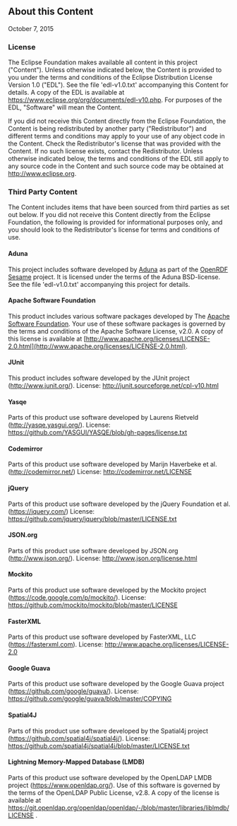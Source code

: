 ## About this Content

October 7, 2015

### License

The Eclipse Foundation makes available all content in this project ("Content"). Unless otherwise indicated below, the Content is provided to you under the terms and conditions of the Eclipse Distribution License Version 1.0 ("EDL"). See the file 'edl-v1.0.txt' accompanying this Content for details. A copy of the EDL is available at https://www.eclipse.org/org/documents/edl-v10.php. For purposes of the EDL, "Software" will mean the Content.

If you did not receive this Content directly from the Eclipse Foundation, the Content is being redistributed by another party ("Redistributor") and different terms and conditions may apply to your use of any object code in the Content. Check the Redistributor's license that was provided with the Content. If no such license exists, contact the Redistributor. Unless otherwise indicated below, the terms and conditions of the EDL still apply to any source code in the Content and such source code may be obtained at http://www.eclipse.org.

### Third Party Content

The Content includes items that have been sourced from third parties as set out below. If you did not receive this Content directly from the Eclipse Foundation, the following is provided for informational purposes only, and you should look to the Redistributor's license for terms and conditions of use.

#### Aduna

This project includes software developed by [Aduna](http://www.aduna-software.com/) as part of the [OpenRDF Sesame](http://www.openrdf.org/) project. It is licensed under the terms of the Aduna BSD-license. See the file 'edl-v1.0.txt' accompanying this project for details.

#### Apache Software Foundation

This product includes various software packages developed by The [Apache Software Foundation](http://www.apache.org/). Your use of these software packages is governed by the terms and conditions of the Apache Software License, v2.0\. A copy of this license is available at [http://www.apache.org/licenses/LICENSE-2.0.html](http://www.apache.org/licenses/LICENSE-2.0.html).

#### JUnit

This product includes software developed by the JUnit project (http://www.junit.org/). License: http://junit.sourceforge.net/cpl-v10.html

#### Yasqe

Parts of this product use software developed by Laurens Rietveld (http://yasqe.yasgui.org/). License: https://github.com/YASGUI/YASQE/blob/gh-pages/license.txt

#### Codemirror

Parts of this product use software developed by Marijn Haverbeke et al. (http://codemirror.net/) License: http://codemirror.net/LICENSE

#### jQuery

Parts of this product use software developed by the jQuery Foundation et al. (https://jquery.com/) License: https://github.com/jquery/jquery/blob/master/LICENSE.txt

#### JSON.org

Parts of this product use software developed by JSON.org (http://www.json.org/). License: http://www.json.org/license.html

#### Mockito

Parts of this product use software developed by the Mockito project (https://code.google.com/p/mockito/). License: https://github.com/mockito/mockito/blob/master/LICENSE

#### FasterXML

Parts of this product use software developed by FasterXML, LLC (https://fasterxml.com). License: http://www.apache.org/licenses/LICENSE-2.0

#### Google Guava

Parts of this product use software developed by the Google Guava project (https://github.com/google/guava/). License: https://github.com/google/guava/blob/master/COPYING

#### Spatial4J

Parts of this product use software developed by the Spatial4j project (https://github.com/spatial4j/spatial4j/). License: https://github.com/spatial4j/spatial4j/blob/master/LICENSE.txt

#### Lightning Memory-Mapped Database (LMDB)

Parts of this product use software developed by the OpenLDAP LMDB project (https://www.openldap.org/). Use of this software is governed by the terms of the OpenLDAP Public License, v2.8. A copy of the license is available at https://git.openldap.org/openldap/openldap/-/blob/master/libraries/liblmdb/LICENSE .
